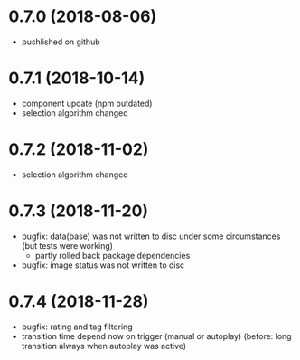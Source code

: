 # 0.7.0 (2018-08-06)
- pushlished on github

# 0.7.1 (2018-10-14)
- component update (npm outdated)
- selection algorithm changed

# 0.7.2 (2018-11-02)
- selection algorithm changed

# 0.7.3 (2018-11-20)
- bugfix: data(base) was not written to disc under some circumstances (but tests were working)
	- partly rolled back package dependencies
- bugfix: image status was not written to disc

# 0.7.4 (2018-11-28)
- bugfix: rating and tag filtering
- transition time depend now on trigger (manual or autoplay)
  (before: long transition always when autoplay was active)
